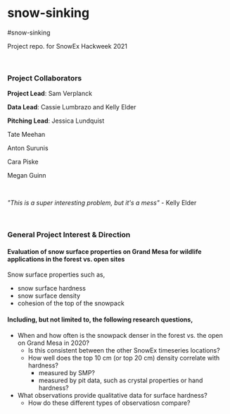 # snow-sinking
#snow-sinking 

Project repo. for SnowEx Hackweek 2021

<br />

### Project Collaborators
**Project Lead**: Sam Verplanck 

**Data Lead**: Cassie Lumbrazo and Kelly Elder

**Pitching Lead**: Jessica Lundquist 

Tate Meehan

Anton Surunis

Cara Piske

Megan Guinn

<br />

*"This is a super interesting problem, but it's a mess"* - Kelly Elder

<br />

### General Project Interest & Direction
#### **Evaluation of snow surface properties on Grand Mesa for wildlife applications in the forest vs. open sites**

Snow surface properties such as, 
- snow surface hardness 
- snow surface density 
- cohesion of the top of the snowpack 

#### Including, but not limited to, the following research questions, 
- When and how often is the snowpack denser in the forest vs. the open on Grand Mesa in 2020? 
    - Is this consistent between the other SnowEx timeseries locations? 
    - How well does the top 10 cm (or top 20 cm) density correlate with hardness? 
        - measured by SMP? 
        - measured by pit data, such as crystal properties or hand hardness? 
- What observations provide qualitative data for surface hardness? 
    - How do these different types of observatiosn compare? 
    
<br />


        
        


